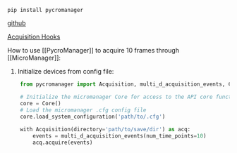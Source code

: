 `pip install pycromanager`

[github](https://github.com/micro-manager/pycro-manager?tab=readme-ov-file)

[Acquisition Hooks](https://pycro-manager.readthedocs.io/en/latest/acq_hooks.html#acq-hooks)

How to use [[PycroManager]] to acquire 10 frames through [[MicroManager]]:
1. Initialize devices from config file: 
```python
	from pycromanager import Acquisition, multi_d_acquisition_events, Core

	# Initialize the micromanager Core for access to the API core functions
    core = Core()
    # Load the micromanager .cfg config file
    core.load_system_configuration('path/to/.cfg') 
    
    with Acquisition(directory='path/to/save/dir') as acq:
        events = multi_d_acquisition_events(num_time_points=10)
        acq.acquire(events)
   
```